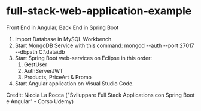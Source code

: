 # full-stack-web-application-example
 Front End in Angular, Back End in Spring Boot
 
 1. Import Database in MySQL Workbench.
 2. Start MongoDB Service with this command:
		mongod --auth --port 27017 --dbpath C:\data\db
 3. Start Spring Boot web-services on Eclipse in this order:
	1. GestUser
	2. AuthServerJWT
	3. Products, PriceArt & Promo
 4. Start Angular application on Visual Studio Code.
 
 Credit: Nicola La Rocca ("Sviluppare Full Stack Applications con Spring Boot e Angular" - Corso Udemy)
